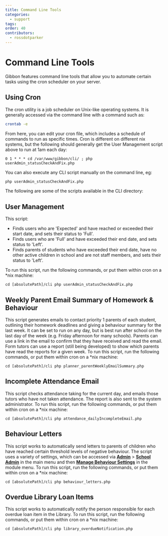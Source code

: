 ```yaml
---
title: Command Line Tools
categories:
  - support
tags: 
order: 40
contributors:
  - rossdotparker
---
```

# Command Line Tools

Gibbon features command line tools that allow you to automate certain tasks using the cron scheduler on your server.

## Using Cron

The cron utility is a job scheduler on Unix-like operating systems. It is generally accessed via the command line with a command such as:

``` sh
crontab -e
```

From here, you can edit your cron file, which includes a schedule of commands to run as specific times. Cron is different on different nix systems, but the following should generally get the User Management script above to run at 1am each day:

`0 1 * * * cd /var/www/gibbon/cli/ ; php userAdmin_statusCheckAndFix.php`

You can also execute any CLI script manually on the command line, eg:

``` sh
php userAdmin_statusCheckAndFix.php
```

The following are some of the scripts available in the CLI directory:

## User Management

This script:

*   Finds users who are 'Expected' and have reached or exceeded their start date, and sets their status to 'Full'.
*   Finds users who are 'Full' and have exceeded their end date, and sets status to 'Left'.
*   Finds parents of students who have exceeded their end date, have no other active children in school and are not staff members, and sets their status to 'Left'.

To run this script, run the following commands, or put them within cron on a *nix machine:

`cd [absolutePath]/cli php userAdmin_statusCheckAndFix.php`

## Weekly Parent Email Summary of Homework & Behaviour

This script generates emails to contact priority 1 parents of each student, outlining their homework deadlines and giving a behaviour summary for the last week. It can be set to run on any day, but is best run after school on the last day of the week (e.g. Friday afternoon for many schools). Parents can use a link in the email to confirm that they have received and read the email. Form tutors can use a report (still being developed) to show which parents have read the reports for a given week. To run this script, run the following commands, or put them within cron on a *nix machine:

`cd [absolutePath]/cli php planner_parentWeeklyEmailSummary.php`

## Incomplete Attendance Email

This script checks attendance taking for the current day, and emails those tutors who have not taken attendance. The report is also sent to the system administrator. To run this script, run the following commands, or put them within cron on a *nix machine:

`cd [absolutePath]/cli php attendance_dailyIncompleteEmail.php`

## Behaviour Letters

This script works to automatically send letters to parents of children who have reached certain threshold levels of negative behaviour. The script uses a variety of settings, which can be accessed via __<u>Admin</u>__ > __<u>School Admin</u>__ in the main menu and then __<u>Manage Behaviour Settings</u>__ in the module menu. To run this script, run the following commands, or put them within cron on a *nix machine:

`cd [absolutePath]/cli php behaviour_letters.php`

## Overdue Library Loan Items

This script works to automatically notify the person responsible for each overdue loan item in the Library. To run this script, run the following commands, or put them within cron on a *nix machine:

`cd [absolutePath]/cli php library_overdueNotification.php`

